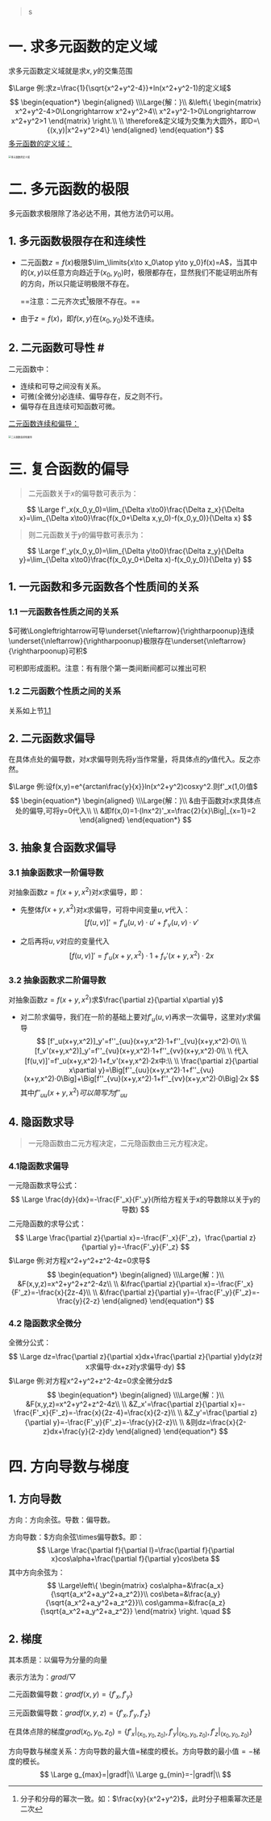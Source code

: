 [^1-1-1]:分子和分母的幂次一致。如：$\frac{xy}{x^2+y^2}$，此时分子相乘幂次还是二次

> s

# 一. 求多元函数的定义域

求多元函数定义域就是求$x,y$的交集范围

$\Large 例:求z=\frac{1}{\sqrt{x^2+y^2-4}}+ln(x^2+y^2-1)的定义域$
$$
\begin{equation*}
	\begin{aligned}
\\\Large{解：}\\
&\left\{ 
\begin{matrix}
x^2+y^2-4>0\Longrightarrow x^2+y^2>4\\
x^2+y^2-1>0\Longrightarrow x^2+y^2>1
\end{matrix}
\right.\\
\\
\therefore&定义域为交集为大圆外，即D=\{(x,y)|x^2+y^2>4\}
	\end{aligned}
\end{equation*}
$$
[多元函数的定义域：](https://gitee.com/Acido/images/raw/master/image/202211041339161.png)

<img src="https://gitee.com/Acido/images/raw/master/image/202211041339161.png" alt="多元函数的定义域" style="zoom:33%;" />

# 二. 多元函数的极限

多元函数求极限除了洛必达不用，其他方法仍可以用。

## 1. 多元函数极限存在和连续性

- 二元函数$z=f(x)$极限$\lim_\limits{x\to x_0\atop y\to y_0}f(x)=A$，当其中的$(x,y)$以任意方向趋近于$(x_0,y_0)$时，极限都存在，显然我们不能证明出所有的方向，所以只能证明极限不存在。

  ==注意：二元齐次式[^1-1-1]极限不存在。==

- 由于$z=f(x)$，即$f(x,y)$在$(x_0,y_0)$处不连续。

## 2. 二元函数可导性 <a id="one">#</a>

二元函数中：

- 连续和可导之间没有关系。
- 可微(全微分)必连续、偏导存在，反之则不行。
- 偏导存在且连续可知函数可微。

[二元函数连续和偏导：](https://gitee.com/Acido/images/raw/master/image/202211041638403.png)

<img src="https://gitee.com/Acido/images/raw/master/image/202211041638403.png" alt="二元函数连续和偏导" style="zoom:33%;" />

# 三. 复合函数的偏导

> 二元函数关于$x$的偏导数可表示为：

$$
\Large f'_x(x_0,y_0)=\lim_{\Delta x\to0}\frac{\Delta z_x}{\Delta x}=\lim_{\Delta x\to0}\frac{f(x_0+\Delta x,y_0)-f(x_0,y_0)}{\Delta x}
$$

> 则二元函数关于$y$的偏导数可表示为：

$$
\Large f'_y(x_0,y_0)=\lim_{\Delta y\to0}\frac{\Delta z_y}{\Delta y}=\lim_{\Delta x\to0}\frac{f(x_0,y_0+\Delta x)-f(x_0,y_0)}{\Delta y}
$$

## 1. 一元函数和多元函数各个性质间的关系

### 1.1 一元函数各性质之间的关系

$可微\Longleftrightarrow可导\underset{\nleftarrow}{\rightharpoonup}连续\underset{\nleftarrow}{\rightharpoonup}极限存在\underset{\nleftarrow}{\rightharpoonup}可积$

可积即形成面积。注意：有有限个第一类间断间都可以推出可积

### 1.2 二元函数个性质之间的关系

关系如上节[1.1](#one)

## 2. 二元函数求偏导

在具体点处的偏导数，对$x$求偏导则先将$y$当作常量，将具体点的$y$值代入。反之亦然。

$\Large 例:设f(x,y)=e^{arctan\frac{y}{x}}ln(x^2+y^2)cosxy^2.则f'_x(1,0)值$
$$
\begin{equation*}
	\begin{aligned}
\\\Large{解：}\\
&由于函数对x求具体点处的偏导,可将y=0代入\\
\\
&即f(x,0)=1·(lnx^2)'_x=\frac{2}{x}\Big|_{x=1}=2
	\end{aligned}
\end{equation*}
$$

## 3. 抽象复合函数求偏导

### 3.1 抽象函数求一阶偏导数

对抽象函数$z=f(x+y,x^2)$对$x$求偏导，即：

- 先整体$f(x+y,x^2)$对$x$求偏导，可将中间变量$u,v$代入：
  $$
  [f(u,v)]'=f'_u(u,v)·u'+f'_v(u,v)·v'
  $$

- 之后再将$u,v$对应的变量代入
  $$
  [f(u,v)]'=f'_u(x+y,x^2)·1+f_v'(x+y,x^2)·2x
  $$

### 3.2 抽象函数求二阶偏导数

对抽象函数$z=f(x+y,x^2)$求$\frac{\partial z}{\partial x\partial y}$

- 对二阶求偏导，我们在一阶的基础上要对$f'_u(u,v)$再求一次偏导，这里对$y$求偏导
  $$
  [f'_u(x+y,x^2)]_y'=f''_{uu}(x+y,x^2)·1+f''_{vu}(x+y,x^2)·0\\
  \\
  [f_v'(x+y,x^2)]_y'=f''_{vu}(x+y,x^2)·1+f''_{vv}(x+y,x^2)·0\\
  \\
  代入[f(u,v)]'=f'_u(x+y,x^2)·1+f_v'(x+y,x^2)·2x中:\\
  \\
  \frac{\partial z}{\partial x\partial y}=\Big[f''_{uu}(x+y,x^2)·1+f''_{vu}(x+y,x^2)·0\Big]+\Big[f''_{vu}(x+y,x^2)·1+f''_{vv}(x+y,x^2)·0\Big]·2x
  $$
  其中$f''_{uu}(x+y,x^2)可以简写为f''_{uu}$

## 4. 隐函数求导

> 一元隐函数由二元方程决定，二元隐函数由三元方程决定。

### 4.1隐函数求偏导

一元隐函数求导公式：
$$
\Large \frac{dy}{dx}=-\frac{F'_x}{F'_y}(所给方程关于x的导数除以关于y的导数)
$$
二元隐函数的求导公式：
$$
\Large \frac{\partial z}{\partial x}=-\frac{F'_x}{F'_z}，\frac{\partial z}{\partial y}=-\frac{F'_y}{F'_z}
$$
$\Large 例:对方程x^2+y^2+z^2-4z=0求导$
$$
\begin{equation*}
	\begin{aligned}
\\\Large{解：}\\
&F(x,y,z)=x^2+y^2+z^2-4z\\
\\
&\frac{\partial z}{\partial x}=-\frac{F'_x}{F'_z}=-\frac{x}{2z-4}\\
\\
&\frac{\partial z}{\partial y}=-\frac{F'_y}{F'_z}=-\frac{y}{2-z}
	\end{aligned}
\end{equation*}
$$

### 4.2 隐函数求全微分

全微分公式：
$$
\Large dz=\frac{\partial z}{\partial x}dx+\frac{\partial z}{\partial y}dy(z对x求偏导·dx+z对y求偏导·dy)
$$
$\Large 例:对方程x^2+y^2+z^2-4z=0求全微分dz$
$$
\begin{equation*}
	\begin{aligned}
\\\Large{解：}\\
&F(x,y,z)=x^2+y^2+z^2-4z\\
\\
&Z_x'=\frac{\partial z}{\partial x}=-\frac{F'_x}{F'_z}=-\frac{x}{2z-4}=\frac{x}{2-z}\\
\\
&Z_y'=\frac{\partial z}{\partial y}=-\frac{F'_y}{F'_z}=-\frac{y}{2-z}\\
\\
&则dz=\frac{x}{2-z}dx+\frac{y}{2-z}dy
	\end{aligned}
\end{equation*}
$$

# 四. 方向导数与梯度

## 1. 方向导数

方向：方向余弦。导数：偏导数。

方向导数：$方向余弦\times偏导数$。即：
$$
\Large \frac{\partial f}{\partial l}=\frac{\partial f}{\partial x}cos\alpha+\frac{\partial f}{\partial y}cos\beta
$$
其中方向余弦为：
$$
\Large\left\{ 
\begin{matrix}
cos\alpha=&\frac{a_x}{\sqrt{a_x^2+a_y^2+a_z^2}}\\
cos\beta=&\frac{a_y}{\sqrt{a_x^2+a_y^2+a_z^2}}\\
cos\gamma=&\frac{a_z}{\sqrt{a_x^2+a_y^2+a_z^2}}
\end{matrix}
\right.
\quad
$$

## 2. 梯度

其本质是：以偏导为分量的向量

表示方法为：$grad/\bigtriangledown$

二元函数偏导数：$gradf(x,y)=\{f'_x,f'_y\}$

三元函数偏导数：$gradf(x,y,z)=\{f'_x,f'_y,f'_z\}$

在具体点除的梯度$grad(x_0,y_0,z_0)=\{f'_x|_{(x_0,y_0,z_0)},f'_y|_{(x_0,y_0,z_0)},f'_z|_{(x_0,y_0,z_0)}\}$

方向导数与梯度关系：方向导数的最大值$=$梯度的模长。方向导数的最小值$=-$梯度的模长。
$$
\Large g_{max}=|gradf|\\
\Large g_{min}=-|gradf|\\
$$




